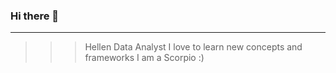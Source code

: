 ### Hi there 👋
*****************

>>>Hellen
>>>Data Analyst
>>>I love to learn new concepts and frameworks
>>> I am a Scorpio :)
>>>
>>>
